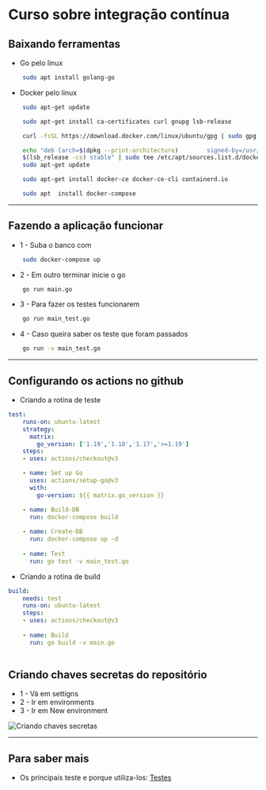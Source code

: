 # Curso sobre integração contínua

## Baixando ferramentas
- Go pelo linux
```bash
    sudo apt install golang-go
```
- Docker pelo linux
```bash
    sudo apt-get update

    sudo apt-get install ca-certificates curl gnupg lsb-release

    curl -fsSL https://download.docker.com/linux/ubuntu/gpg | sudo gpg --dearmor -o /usr/share/keyrings/docker-archive-keyring.gpg

    echo "deb [arch=$(dpkg --print-architecture)        signed-by=/usr/share/keyrings/docker-archive-keyring.gpg] https://download.docker.com/linux/ubuntu \
    $(lsb_release -cs) stable" | sudo tee /etc/apt/sources.list.d/docker.list > /dev/null
    sudo apt-get update

    sudo apt-get install docker-ce docker-ce-cli containerd.io

    sudo apt  install docker-compose
```
---
## Fazendo a aplicação funcionar
- 1 - Suba o banco com 
```bash
    sudo docker-compose up
```
- 2 - Em outro terminar inicie o go
```bash
    go run main.go
```
- 3 - Para fazer os testes funcionarem
```bash
    go run main_test.go
```
- 4 - Caso queira saber os teste que foram passados
```bash
    go run -v main_test.go
```
---
## Configurando os actions no github

- Criando a rotina de teste
```yaml
test:
    runs-on: ubuntu-latest
    strategy:
      matrix:
        go_version: ['1.19','1.18','1.17','>=1.19']
    steps:
    - uses: actions/checkout@v3

    - name: Set up Go
      uses: actions/setup-go@v3
      with:
        go-version: ${{ matrix.go_version }}

    - name: Build-DB
      run: docker-compose build
      
    - name: Create-DB
      run: docker-compose up -d
    
    - name: Test
      run: go test -v main_test.go

``` 
- Criando a rotina de build
```yaml
build:
    needs: test
    runs-on: ubuntu-latest
    steps:
    - uses: actions/checkout@v3
    
    - name: Build
      run: go build -v main.go
    
``` 
## Criando chaves secretas do repositório

- 1 - Vá em settigns
- 2 - Ir em environments
- 3 - Ir em New environment

![Criando chaves secretas](https://user-images.githubusercontent.com/99321670/229672016-dfae854f-f0df-45cd-818a-22c76297e35d.png)


---
## Para saber mais
- Os principais teste e porque utiliza-los: <a href="https://www.alura.com.br/artigos/tipos-de-testes-principais-por-que-utiliza-los">Testes</a>
